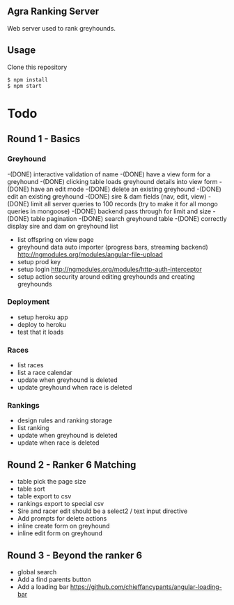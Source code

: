 ## Agra Ranking Server

Web server used to rank greyhounds.

## Usage

Clone this repository

    $ npm install
    $ npm start

# Todo
## Round 1 - Basics

### Greyhound
-(DONE) interactive validation of name
-(DONE) have a view form for a greyhound
-(DONE) clicking table loads greyhound details into view form
-(DONE) have an edit mode
-(DONE) delete an existing greyhound
-(DONE) edit an existing greyhound
-(DONE) sire & dam fields (nav, edit, view)
-(DONE) limit all server queries to 100 records (try to make it for all mongo queries in mongoose)
-(DONE) backend pass through for limit and size
-(DONE) table pagination
-(DONE) search greyhound table
-(DONE) correctly display sire and dam on greyhound list
- list offspring on view page
- greyhound data auto importer (progress bars, streaming backend) http://ngmodules.org/modules/angular-file-upload
- setup prod key
- setup login http://ngmodules.org/modules/http-auth-interceptor
- setup action security around editing greyhounds and creating greyhounds

### Deployment
- setup heroku app
- deploy to heroku
- test that it loads

### Races
- list races
- list a race calendar
- update when greyhound is deleted
- update greyhound when race is deleted

### Rankings
- design rules and ranking storage
- list ranking
- update when greyhound is deleted
- update when race is deleted

## Round 2 - Ranker 6 Matching
- table pick the page size
- table sort
- table export to csv
- rankings export to special csv
- Sire and racer edit should be a select2 / text input directive
- Add prompts for delete actions
- inline create form on greyhound
- inline edit form on greyhound

## Round 3 - Beyond the ranker 6
- global search
- Add a find parents button
- Add a loading bar https://github.com/chieffancypants/angular-loading-bar